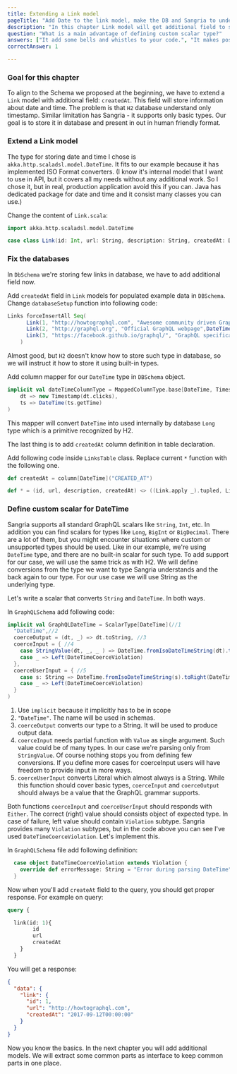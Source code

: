 ```yaml
---
title: Extending a Link model
pageTitle: "Add Date to the link model, make the DB and Sangria to understand this type"
description: "In this chapter Link model will get additional field to store date and time. You will learn how to handle such custom types and use scalars."
question: "What is a main advantage of defining custom scalar type?"
answers: ["It add some bells and whistles to your code.", "It makes possible parse values to your type","It's only alias for basic types, there is nothing more than improving readability", "You can store data in type not supported by database." ]
correctAnswer: 1

---
```


### Goal for this chapter

To align to the Schema we proposed at the beginning, we have to extend a `Link` model with additional field: `createdAt`. This field will store information about date and time. The problem is that `H2` database understand only timestamp. Similar limitation has Sangria - it supports only basic types. Our goal is to store it in database and present in out in human friendly format.


### Extend a Link model

The type for storing date and time I chose is `akka.http.scaladsl.model.DateTime`. It fits to our example because it has implemented ISO Format converters. (I know it's internal model that I want to use in API, but it covers all my needs without any additional work. So I chose it, but in real, production application avoid this if you can. Java has dedicated package for date and time and it consist many classes you can use.)

<Instruction>

Change the content of `Link.scala`:

```scala
import akka.http.scaladsl.model.DateTime

case class Link(id: Int, url: String, description: String, createdAt: DateTime)
```

</Instruction>

### Fix the databases

In `DbSchema` we're storing few links in database, we have to add additional field now.

<Instruction>

Add `createdAt` field in `Link` models for populated example data in `DBSchema`. Change `databaseSetup` function into following code:

```scala
Links forceInsertAll Seq(
      Link(1, "http://howtographql.com", "Awesome community driven GraphQL tutorial", DateTime(2017,9,12)),
      Link(2, "http://graphql.org", "Official GraphQL webpage",DateTime(2017,10,1)),
      Link(3, "https://facebook.github.io/graphql/", "GraphQL specification",DateTime(2017,10,2))
    )
```

</Instruction>

Almost good, but `H2` doesn't know how to store such type in database, so we will instruct it how to store it using built-in types.

<Instruction>

Add column mapper for our `DateTime` type in `DBSchema` object.

```scala
implicit val dateTimeColumnType = MappedColumnType.base[DateTime, Timestamp](
    dt => new Timestamp(dt.clicks),
    ts => DateTime(ts.getTime)
)
```

</Instruction>

This mapper will convert `DateTime` into used internally by database `Long` type which is a primitive recognized by H2.

The last thing is to add `createdAt` column definition in table declaration.

<Instruction>

Add following code inside `LinksTable` class. Replace current `*` function with the following one.

```scala
def createdAt = column[DateTime]("CREATED_AT")

def * = (id, url, description, createdAt) <> ((Link.apply _).tupled, Link.unapply)
```

</Instruction>


### Define custom scalar for DateTime

Sangria supports all standard GraphQL scalars like `String`, `Int`, etc. In addition you can find scalars for types like `Long`, `BigInt` or `BigDecimal`. There are a lot of them, but you might encounter situations where custom or unsupported types should be used.
Like in our example, we're using `DateTime` type, and there are no built-in scalar for such type.
To add support for our case, we will use the same trick as with H2. We will define conversions from the type we want to type Sangria understands and the back again to our type. For our use case we will use String as the underlying type.

Let's write a scalar that converts `String` and `DateTime`. In both ways.

<Instruction>

In `GraphQLSchema` add following code:

```scala
implicit val GraphQLDateTime = ScalarType[DateTime](//1
  "DateTime",//2
  coerceOutput = (dt, _) => dt.toString, //3
  coerceInput = { //4
    case StringValue(dt, _, _ ) => DateTime.fromIsoDateTimeString(dt).toRight(DateTimeCoerceViolation)
    case _ => Left(DateTimeCoerceViolation)
  },
  coerceUserInput = { //5
    case s: String => DateTime.fromIsoDateTimeString(s).toRight(DateTimeCoerceViolation)
    case _ => Left(DateTimeCoerceViolation)
  }
)

```
</Instruction>

1. Use `implicit` because it implicitly has to be in scope
1. `"DateTime"`. The name will be used in schemas.
1. `coerceOutput` converts our type to a String. It will be used to produce output data.
1. `coerceInput` needs partial function with `Value` as single argument. Such value could be of many types. In our case we're parsing only from `StringValue`. Of course nothing stops you from defining few conversions. If you define more cases for coerceInput users will have freedom to provide input in more ways.
1. `coerceUserInput` converts Literal which almost always is a String. While this function should cover basic types, `coerceInput` and `coerceOutput` should always be a value that the GraphQL grammar supports.

Both functions `coerceInput` and `coerceUserInput` should responds with `Either`. The correct (right) value should consists object of expected type. In case of failure, left value should contain `Violation` subtype. Sangria provides many `Violation` subtypes, but in the code above you can see I've used `DateTimeCoerceViolation`.
Let's implement this.

<Instruction>

In `GraphQLSchema` file add following definition:

```scala
  case object DateTimeCoerceViolation extends Violation {
    override def errorMessage: String = "Error during parsing DateTime"
  }

```

</Instruction>

Now when you'll add `createAt` field to the query, you should get proper response. For example on query:

```graphql
query {

  link(id: 1){
    	id
    	url
    	createdAt
  	}
  }
```

You will get a response:

```JSON
{
  "data": {
    "link": {
      "id": 1,
      "url": "http://howtographql.com",
      "createdAt": "2017-09-12T00:00:00"
    }
  }
}
```

Now you know the basics. In the next chapter you will add additional models. We will extract some common parts as interface to keep common parts in one place.

